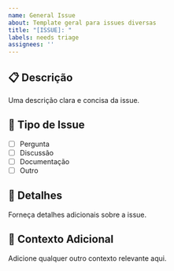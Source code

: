 ```yaml
---
name: General Issue
about: Template geral para issues diversas
title: "[ISSUE]: "
labels: needs triage
assignees: ''
---
```


## 📋 Descrição

Uma descrição clara e concisa da issue.

## 🎯 Tipo de Issue

- [ ] Pergunta
- [ ] Discussão
- [ ] Documentação
- [ ] Outro

## 📝 Detalhes

Forneça detalhes adicionais sobre a issue.

## 📌 Contexto Adicional

Adicione qualquer outro contexto relevante aqui.